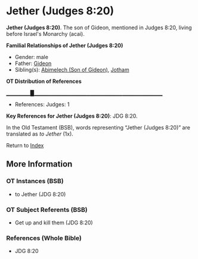 # Jether (Judges 8:20)
**Jether (Judges 8:20)**. 
The son of Gideon, mentioned in Judges 8:20, living before Israel's Monarchy (acai). 




**Familial Relationships of Jether (Judges 8:20)**


* Gender: male
* Father: [Gideon](Gideon.md)
* Sibling(s): [Abimelech (Son of Gideon)](Abimelech.2.md), [Jotham](Jotham.md)


**OT Distribution of References**

▁▁▁▁▁▁█▁▁▁▁▁▁▁▁▁▁▁▁▁▁▁▁▁▁▁▁▁▁▁▁▁▁▁▁▁▁▁▁
* References: Judges: 1



**Key References for Jether (Judges 8:20)**: 
JDG 8:20. 


In the Old Testament (BSB), words representing “Jether (Judges 8:20)” are translated as 
*to Jether* (1x). 




Return to [Index](00-Index.md)

## More Information

### OT Instances (BSB)

* to Jether (JDG 8:20)



### OT Subject Referents (BSB)

* Get up and kill them (JDG 8:20)



### References (Whole Bible)

* JDG 8:20




